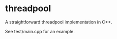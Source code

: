 # threadpool
A straightforward threadpool implementation in C++. 

See test/main.cpp for an example.
